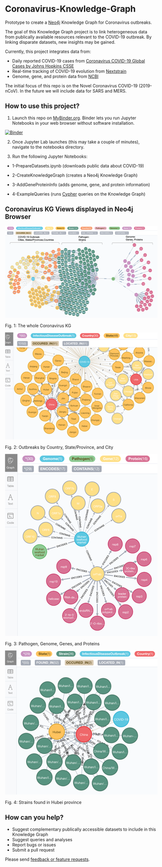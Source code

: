 # Coronavirus-Knowledge-Graph
Prototype to create a [Neo4j](https://neo4j.com/) Knowledge Graph for Coronavirus outbreaks. 

The goal of this Knowledge Graph project is to link heterogeneous data from publically available resources relevant to the COVID-19 outbreak. By linking disparate datasets, new insights may be gained.

Currently, this project integrates data from:
* Daily reported COVID-19 cases from [Coronavirus COVID-19 Global Cases by Johns Hopkins CSSE](https://github.com/CSSEGISandData/COVID-19)
* Real-time tracking of COVID-19 evolution from [Nextstrain](https://github.com/nextstrain/ncov)
* Genome, gene, and protein data from [NCBI](https://www.ncbi.nlm.nih.gov/nuccore/NC_045512)

The initial focus of this repo is on the Novel Coronavirus COVID-19 (2019-nCoV). In the future we will include data for SARS and MERS.

## How to use this project?

1. Launch this repo on [MyBinder.org](https://mybinder.org/). Binder lets you run Jupyter Notebooks in your web browser without software installation.

[![Binder](https://mybinder.org/badge_logo.svg)](https://mybinder.org/v2/gh/sbl-sdsc/coronavirus-knowledge-graph/master?urlpath=lab)

2. Once Jupyter Lab launches (this may take a couple of minutes), navigate to the notebooks directory.

3. Run the following Jupyter Notebooks:

* 1-PrepareDatasets.ipynb (downloads public data about COVID-19)

* 2-CreateKnowledgeGraph (creates a Neo4j Knowledge Graph)

* 3-AddGeneProteinInfo (adds genome, gene, and protein information)

* 4-ExampleQueries (runs [Cypher](https://neo4j.com/developer/cypher-query-language/) queries on the Knowledge Graph)

## Coronavirus KG Views displayed in Neo4j Browser
![](docs/coronavirus_kg.png)

Fig. 1: The whole Coronavirus KG

![](docs/locations.png)

Fig. 2: Outbreaks by Country, State/Province, and City

![](docs/genome.png)

Fig. 3: Pathogen, Genome, Genes, and Proteins

![](docs/strains.png)

Fig. 4: Strains found in Hubei province

## How can you help?

* Suggest complementary publically accessible datasets to include in this Knowledge Graph
* Suggest queries and analyses
* Report bugs or issues
* Submit a pull request

Please send [feedback or feature requests](https://github.com/sbl-sdsc/coronavirus-knowledge-graph/issues/new).






